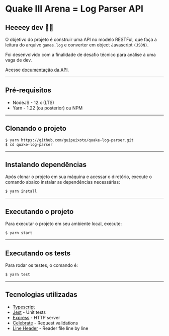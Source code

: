# Quake III Arena = Log Parser API

## Heeeey dev 👨‍💻

O objetivo do projeto é construir uma API no modelo RESTFul, que faça a leitura do arquivo `games.log` e converter em object Javascript `(JSON)`.

Foi desenvolvido com a finalidade de desafio técnico para análise à uma vaga de dev.

Acesse [documentação da API](https://q3a-api-parser.netlify.app/).

---

## Pré-requisitos

* NodeJS - 12.x (LTS)
* Yarn - 1.22 (ou posterior) ou NPM

---

## Clonando o projeto
```console
$ yarn https://github.com/guipeixoto/quake-log-parser.git
$ cd quake-log-parser
```

---

## Instalando dependências
Após clonar o projeto em sua máquina e acessar o diretório, execute o comando abaixo instalar as dependências necessárias:
```console
$ yarn install
```

---

## Executando o projeto
Para executar o projeto em seu ambiente local, execute:
```console
$ yarn start
```

---

## Executando os tests
Para rodar os testes, o comando é:
```console
$ yarn test
```

---

## Tecnologias utilizadas

* [Typescript](https://www.typescriptlang.org/)
* [Jest](https://jestjs.io/) - Unit tests
* [Express](https://expressjs.com/pt-br/) - HTTP server
* [Celebrate](https://github.com/arb/celebrate) - Request validations
* [Line Header](https://github.com/nickewing/line-reader) - Reader file line by line
